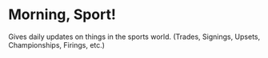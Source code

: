 # Morning, Sport!

Gives daily updates on things in the sports world. (Trades, Signings, Upsets, Championships, Firings, etc.)